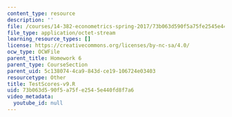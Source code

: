 ```yaml
---
content_type: resource
description: ''
file: /courses/14-382-econometrics-spring-2017/73b063d590f5a75fe2545e440fd8f7a6_TestScores-v9.R
file_type: application/octet-stream
learning_resource_types: []
license: https://creativecommons.org/licenses/by-nc-sa/4.0/
ocw_type: OCWFile
parent_title: Homework 6
parent_type: CourseSection
parent_uid: 5c138074-4ca9-843d-ce19-106724e03403
resourcetype: Other
title: TestScores-v9.R
uid: 73b063d5-90f5-a75f-e254-5e440fd8f7a6
video_metadata:
  youtube_id: null
---
```

